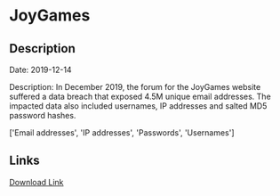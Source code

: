 # JoyGames

## Description

Date: 2019-12-14

Description:
In December 2019, the forum for the JoyGames website suffered a data breach that exposed 4.5M unique email addresses. The impacted data also included usernames, IP addresses and salted MD5 password hashes.


['Email addresses', 'IP addresses', 'Passwords', 'Usernames']

## Links

[Download Link](https://link-to.net/1229997/791.802255427037/dynamic/?r=aHR0cHM6Ly93d3cubWVkaWFmaXJlLmNvbS92aWV3L3FaQ0gwVXZmSjd3d2huRy9qb3lnYW1lcy5tZS9maWxl)